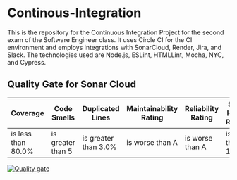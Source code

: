 # Continous-Integration
This is the repository for the Continuous Integration Project for the second exam of the Software Engineer class. It uses Circle CI for the CI environment and employs integrations with SonarCloud, Render, Jira, and Slack. The technologies used are Node.js, ESLint, HTMLLint, Mocha, NYC, and Cypress. 

## Quality Gate for Sonar Cloud

**Coverage**                   | **Code Smells**               | **Duplicated Lines**             | **Maintainability Rating**    | **Reliability Rating**       | **Security Hotspots Reviewed**
-------------------------------|-------------------------------|----------------------------------|-------------------------------|-------------------------------|-------------------------------
is less than 80.0%             | is greater than 5             | is greater than 3.0%             | is worse than A               | is worse than A               | is less than 100%

   

[![Quality gate](https://sonarcloud.io/api/project_badges/quality_gate?project=Andre-Leandro_Continous-Integration)](https://sonarcloud.io/summary/new_code?id=Andre-Leandro_Continous-Integration)
